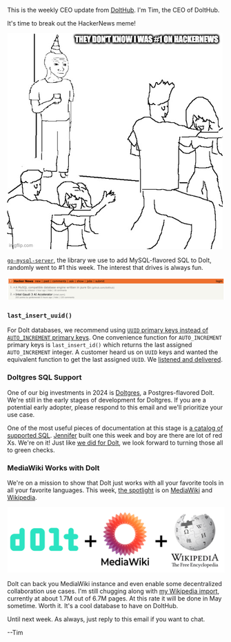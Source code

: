 This is the weekly CEO update from [DoltHub](https://www.dolthub.com/). I'm Tim, the CEO of DoltHub. 

It's time to break out the HackerNews meme! 

![They don't know](../images/hackernews-meme.jpeg)

[`go-mysql-server`](https://github.com/dolthub/go-mysql-server), the library we use to add MySQL-flavored SQL to Dolt, randomly went to #1 this week. The interest that drives is always fun.

![We're #1!](../images/1-on-hackernews.png)

### `last_insert_uuid()`

For Dolt databases, we recommend using [`UUID` primary keys instead of `AUTO_INCREMENT` primary keys](https://www.dolthub.com/blog/2023-10-27-uuid-keys/). One convenience function for `AUTO_INCREMENT` primary keys is `last_insert_id()` which returns the last assigned `AUTO_INCREMENT` integer. A customer heard us on `UUID` keys and wanted the equivalent function to get the last assigned `UUID`. We [listened and delivered](https://www.dolthub.com/blog/2024-04-10-last_insert_uuid/). 

### Doltgres SQL Support

One of our big investments in 2024 is [Doltgres](https://github.com/dolthub/doltgresql), a Postgres-flavored Dolt. We're still in the early stages of development for Doltgres. If you are a potential early adopter, please respond to this email and we'll prioritize your use case.

One of the most useful pieces of documentation at this stage is [a catalog of supported SQL](https://www.dolthub.com/blog/2024-04-09-cataloguing-sql-support-in-doltgresql/). [Jennifer](https://www.dolthub.com/team#jennifer) built one this week and boy are there are lot of red Xs. We're on it! Just like [we did for Dolt](https://docs.dolthub.com/sql-reference/sql-support), we look forward to turning those all to green checks.

### MediaWiki Works with Dolt

We're on a mission to show that Dolt just works with all your favorite tools in all your favorite languages. This week, [the spotlight](https://www.dolthub.com/blog/2024-04-05-dolt-mediawiki-wikipedia/) is on [MediaWiki](https://www.mediawiki.org/wiki/MediaWiki) and [Wikipedia](https://www.wikipedia.org/). 

[![Dolt + MediaWiki + Wikipedia](../images/dolt-mediawiki.png)](https://www.dolthub.com/blog/2024-04-05-dolt-mediawiki-wikipedia/)

Dolt can back you MediaWiki instance and even enable some decentralized collaboration use cases. I'm still chugging along with [my Wikipedia import](https://www.dolthub.com/repositories/timsehn/media_wiki/commits/main), currently at about 1.7M out of 6.7M pages. At this rate it will be done in May sometime. Worth it. It's a cool database to have on DoltHub.

Until next week. As always, just reply to this email if you want to chat.

--Tim